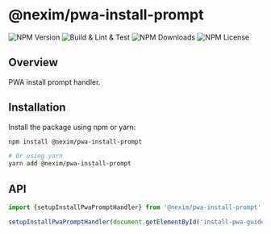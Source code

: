 # @nexim/pwa-install-prompt

![NPM Version](https://img.shields.io/npm/v/@nexim/pwa-install-prompt)
![Build & Lint & Test](https://github.com/the-nexim/pwa-install-prompt/actions/workflows/build-lint-test.yaml/badge.svg)
![NPM Downloads](https://img.shields.io/npm/dm/@nexim/pwa-install-prompt)
![NPM License](https://img.shields.io/npm/l/@nexim/pwa-install-prompt)

## Overview

PWA install prompt handler.

## Installation

Install the package using npm or yarn:

```sh
npm install @nexim/pwa-install-prompt

# Or using yarn
yarn add @nexim/pwa-install-prompt
```

## API

```ts
import {setupInstallPwaPromptHandler} from '@nexim/pwa-install-prompt';

setupInstallPwaPromptHandler(document.getElementById('install-pwa-guide'));
```
